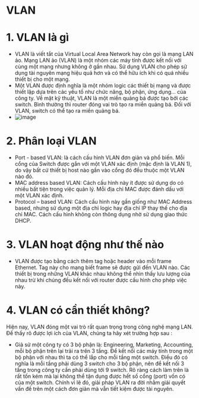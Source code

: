# VLAN

# 1. VLAN là gì
  - VLAN là viết tắt của Virtual Local Area Network hay còn gọi là mạng LAN ảo. Mạng LAN ảo (VLAN) là một nhóm các máy tính được kết nối với cùng một mạng nhưng không ở  gần nhau. Sử dụng VLAN cho phép sử dụng tài nguyên mạng hiệu quả hơn và có thể hữu ích khi có quá nhiều thiết bị cho một mạng.
  - Một VLAN được định nghĩa là một nhóm logic các thiết bị mạng và được thiết lập dựa trên các yếu tố như chức năng, bộ phận, ứng dụng… của công ty. Về mặt kỹ thuật, VLAN là một miền quảng bá được tạo bởi các switch. Bình thường thì router đóng vai trò tạo ra miền quảng bá. Đối với VLAN, switch có thể tạo ra miền quảng bá.
  - ![image](https://user-images.githubusercontent.com/105496635/182057208-7cb113d4-b96f-4728-b29c-f996861cffce.png)

# 2. Phân loại VLAN
   - Port - based VLAN: là cách cấu hình VLAN đơn giản và phổ biến. Mỗi cổng của Switch được gắn với một VLAN xác định (mặc định là VLAN 1), do vậy bất cứ thiết bị host nào gắn vào cổng đó đều thuộc một VLAN nào đó.
   - MAC address based VLAN: Cách cấu hình này ít được sử dụng do có nhiều bất tiện trong việc quản lý. Mỗi địa chỉ MAC được đánh dấu với một VLAN xác định.
   - Protocol – based VLAN: Cách cấu hình này gần giống như MAC Address based, nhưng sử dụng một địa chỉ logic hay địa chỉ IP thay thế cho địa chỉ MAC. Cách cấu hình không còn thông dụng nhờ sử dụng giao thức DHCP.
# 3. VLAN hoạt động như thế nào
- VLAN được tạo bằng cách thêm tag hoặc header vào mỗi frame Ethernet. Tag này cho mạng biết frame sẽ được gửi đến VLAN nào. Các thiết bị trong những VLAN khác nhau không thể nhìn thấy lưu lượng của nhau trừ khi chúng đều kết nối với router được cấu hình cho phép việc này.

# 4. VLAN có cần thiết không?
Hiện nay, VLAN đóng một vai trò rất quan trọng trong công nghệ mạng LAN. Để thấy rõ được lợi ích của VLAN, chúng ta hãy xét trường hợp sau :

 - Giả sử một công ty có 3 bộ phận là: Engineering, Marketing, Accounting, mỗi bộ phận trên lại trải ra trên 3 tầng. Để kết nối các máy tính trong một bộ phận với nhau thì ta có thể lắp cho mỗi tầng một switch. Điều đó có nghĩa là mỗi tầng phải dùng 3 switch cho 3 bộ phận, nên để kết nối 3 tầng trong công ty cần phải dùng tới 9 switch. Rõ ràng cách làm trên là rất tốn kém mà lại không thể tận dụng được hết số cổng (port) vốn có của một switch. Chính vì lẽ đó, giải pháp VLAN ra đời nhằm giải quyết vấn đề trên một cách đơn giản mà vẫn tiết kiệm được tài nguyên.
